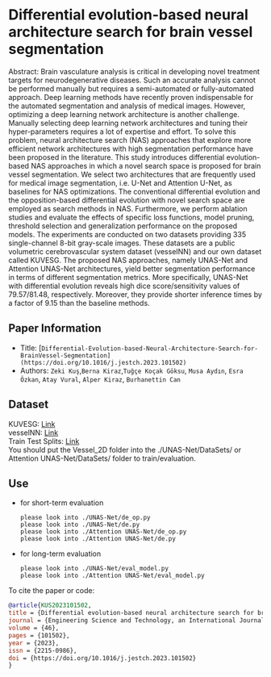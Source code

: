 Differential evolution-based neural architecture search for brain vessel segmentation
===
Abstract: Brain vasculature analysis is critical in developing novel treatment targets for neurodegenerative diseases. Such an accurate analysis cannot be performed manually but requires a semi-automated or fully-automated approach. Deep learning methods have recently proven indispensable for the automated segmentation and analysis of medical images. However, optimizing a deep learning network architecture is another challenge. Manually selecting deep learning network architectures and tuning their hyper-parameters requires a lot of expertise and effort. To solve this problem, neural architecture search (NAS) approaches that explore more efficient network architectures with high segmentation performance have been proposed in the literature. This study introduces differential evolution-based NAS approaches in which a novel search space is proposed for brain vessel segmentation. We select two architectures that are frequently used for medical image segmentation, i.e. U-Net and Attention U-Net, as baselines for NAS optimizations. The conventional differential evolution and the opposition-based differential evolution with novel search space are employed as search methods in NAS. Furthermore, we perform ablation studies and evaluate the effects of specific loss functions, model pruning, threshold selection and generalization performance on the proposed models. The experiments are conducted on two datasets providing 335 single-channel 8-bit gray-scale images. These datasets are a public volumetric cerebrovascular system dataset (vesseINN) and our own dataset called KUVESG. The proposed NAS approaches, namely UNAS-Net and Attention UNAS-Net architectures, yield better segmentation performance in terms of different segmentation metrics. More specifically, UNAS-Net with differential evolution reveals high dice score/sensitivity values of 79.57/81.48, respectively. Moreover, they provide shorter inference times by a factor of 9.15 than the baseline methods.

## Paper Information
- Title:  [`Differential-Evolution-based-Neural-Architecture-Search-for-BrainVessel-Segmentation](https://doi.org/10.1016/j.jestch.2023.101502)`
- Authors:  `Zeki Kuş`,`Berna Kiraz`,`Tuğçe Koçak Göksu`, `Musa Aydın`, `Esra Özkan`, `Atay Vural`, `Alper Kiraz`, `Burhanettin Can`

## Dataset

KUVESG: [Link](https://zenodo.org/record/7383295)<br>
vesselNN: [Link](https://github.com/petteriTeikari/vesselNN)<br>
Train Test Splits: [Link](https://github.com/ODESALAB/Differential-Evolution-based-Neural-Architecture-Search-for-BrainVessel-Segmentation/tree/main/Vessel_2D)<br>
You should put the Vessel_2D folder into the ./UNAS-Net/DataSets/ or Attention UNAS-Net/DataSets/ folder to train/evaluation.

## Use
- for short-term evaluation
  ```
  please look into ./UNAS-Net/de_op.py
  please look into ./UNAS-Net/de.py
  please look into ./Attention UNAS-Net/de_op.py
  please look into ./Attention UNAS-Net/de.py
  ```
- for long-term evaluation
  ```
  please look into ./UNAS-Net/eval_model.py
  please look into ./Attention UNAS-Net/eval_model.py
  ```
  
To cite the paper or code:
```bibtex
@article{KUS2023101502,
title = {Differential evolution-based neural architecture search for brain vessel segmentation},
journal = {Engineering Science and Technology, an International Journal},
volume = {46},
pages = {101502},
year = {2023},
issn = {2215-0986},
doi = {https://doi.org/10.1016/j.jestch.2023.101502}
}
```

